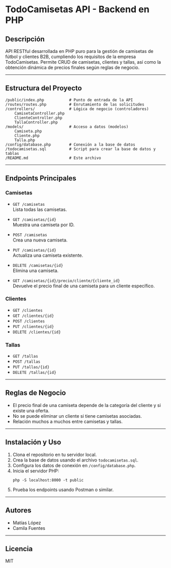 # TodoCamisetas API - Backend en PHP

## Descripción

API RESTful desarrollada en PHP puro para la gestión de camisetas de fútbol y clientes B2B, cumpliendo los requisitos de la empresa TodoCamisetas. Permite CRUD de camisetas, clientes y tallas, así como la obtención dinámica de precios finales según reglas de negocio.

---

## Estructura del Proyecto

```
/public/index.php           # Punto de entrada de la API
/routes/routes.php          # Enrutamiento de las solicitudes
/controllers/               # Lógica de negocio (controladores)
    CamisetaController.php
    ClienteController.php
    TallaController.php
/models/                    # Acceso a datos (modelos)
    Camiseta.php
    Cliente.php
    Talla.php
/config/database.php        # Conexión a la base de datos
/todocamisetas.sql          # Script para crear la base de datos y tablas
/README.md                  # Este archivo
```

---

## Endpoints Principales

### Camisetas

- `GET /camisetas`  
  Lista todas las camisetas.

- `GET /camisetas/{id}`  
  Muestra una camiseta por ID.

- `POST /camisetas`  
  Crea una nueva camiseta.

- `PUT /camisetas/{id}`  
  Actualiza una camiseta existente.

- `DELETE /camisetas/{id}`  
  Elimina una camiseta.

- `GET /camisetas/{id}/precio/cliente/{cliente_id}`  
  Devuelve el precio final de una camiseta para un cliente específico.

### Clientes

- `GET /clientes`
- `GET /clientes/{id}`
- `POST /clientes`
- `PUT /clientes/{id}`
- `DELETE /clientes/{id}`

### Tallas

- `GET /tallas`
- `POST /tallas`
- `PUT /tallas/{id}`
- `DELETE /tallas/{id}`

---

## Reglas de Negocio

- El precio final de una camiseta depende de la categoría del cliente y si existe una oferta.
- No se puede eliminar un cliente si tiene camisetas asociadas.
- Relación muchos a muchos entre camisetas y tallas.

---

## Instalación y Uso

1. Clona el repositorio en tu servidor local.
2. Crea la base de datos usando el archivo `todocamisetas.sql`.
3. Configura los datos de conexión en `/config/database.php`.
4. Inicia el servidor PHP:
   ```
   php -S localhost:8000 -t public
   ```
5. Prueba los endpoints usando Postman o similar.

---

## Autores

- Matías López
- Camila Fuentes

---

## Licencia

MIT
